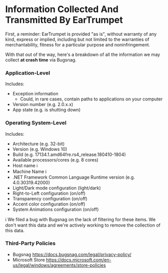 # Information Collected And Transmitted By EarTrumpet

First, a reminder: EarTrumpet is provided "as is", without warranty of any kind, express or
implied, including but not limited to the warranties of merchantability,
fitness for a particular purpose and noninfringement.

With that out of the way, here's a breakdown of all the information we may collect **at crash time** via Bugsnag.

### Application-Level
Includes:
* Exception information
  * Could, in rare cases, contain paths to applications on your computer
* Version number (e.g. 2.0.x.x)
* App state (e.g. is shutting down)

### Operating System-Level
Includes:
* Architecture (e.g. 32-bit)
* Version (e.g. Windows 10)
* Build (e.g. 17134.1.amd64fre.rs4_release.180410-1804)
* Available processors/cores (e.g. 8 cores)
* Host name ℹ
* Machine Name ℹ
* .NET Framework Common Language Runtime version (e.g. 4.0.30319.42000)
* Light/Dark mode configuration (light/dark)
* Right-to-Left configuration (on/off)
* Transparency configuration (on/off)
* Accent color configuration (on/off)
* System Animations configuration (on/off)

ℹ We filed a bug with Bugsnag on the lack of filtering for these items. We don't want this data and we're actively working to remove the collection of this data.

### Third-Party Policies

* Bugsnag https://docs.bugsnag.com/legal/privacy-policy/
* Microsoft Store https://docs.microsoft.com/en-us/legal/windows/agreements/store-policies
